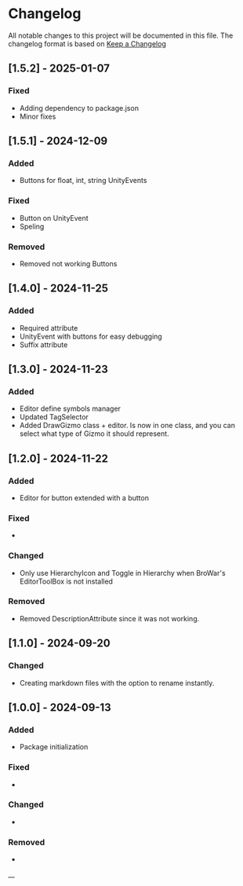 # Changelog

All notable changes to this project will be documented in this file.
The changelog format is based on [Keep a Changelog](https://keepachangelog.com/en/1.0.0/)

## [1.5.2] - 2025-01-07
### Fixed
- Adding dependency to package.json
- Minor fixes


## [1.5.1] - 2024-12-09
### Added
- Buttons for float, int, string UnityEvents


### Fixed
- Button on UnityEvent
- Speling


### Removed
- Removed not working Buttons



## [1.4.0] - 2024-11-25


### Added

- Required attribute
- UnityEvent with buttons for easy debugging
- Suffix attribute


## [1.3.0] - 2024-11-23

### Added

- Editor define symbols manager
- Updated TagSelector
- Added DrawGizmo class + editor. Is now in one class, and you can select what type of Gizmo it should represent.


## [1.2.0] - 2024-11-22


### Added

- Editor for button extended with a button

### Fixed

-

### Changed

- Only use HierarchyIcon and Toggle in Hierarchy when BroWar's EditorToolBox is not installed

### Removed

- Removed DescriptionAttribute since it was not working.



## [1.1.0] - 2024-09-20

### Changed

- Creating markdown files with the option to rename instantly. 




## [1.0.0] - 2024-09-13


### Added

- Package initialization

### Fixed

-

### Changed

-

### Removed

-
__
